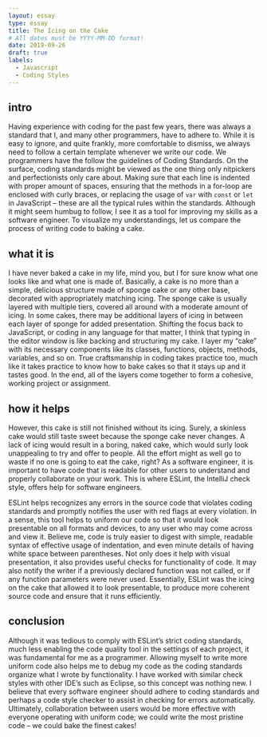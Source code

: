 ```yaml
---
layout: essay
type: essay
title: The Icing on the Cake
# All dates must be YYYY-MM-DD format!
date: 2019-09-26
draft: true
labels:
  - Javascript
  - Coding Styles
---
```


## intro
Having experience with coding for the past few years, there was always a standard that I, and many other programmers, have to adhere to. While it is easy to ignore, and quite frankly, more comfortable to dismiss, we always need to follow a certain template whenever we write our code. We programmers have the follow the guidelines of Coding Standards. On the surface, coding standards might be viewed as the one thing only nitpickers and perfectionists only care about. Making sure that each line is indented with proper amount of spaces, ensuring that the methods in a for-loop are enclosed with curly braces, or replacing the usage of `var` with `const` or `let` in JavaScript – these are all the typical rules within the standards. Although it might seem humbug to follow, I see it as a tool for improving my skills as a software engineer. To visualize my understandings, let us compare the process of writing code to baking a cake.

## what it is
I have never baked a cake in my life, mind you, but I for sure know what one looks like and what one is made of. Basically, a cake is no more than a simple, delicious structure made of sponge cake or any other base, decorated with appropriately matching icing. The sponge cake is usually layered with multiple tiers, covered all around with a moderate amount of icing. In some cakes, there may be additional layers of icing in between each layer of sponge for added presentation. Shifting the focus back to JavaScript, or coding in any language for that matter, I think that typing in the editor window is like backing and structuring my cake. I layer my “cake” with its necessary components like its classes, functions, objects, methods, variables, and so on. True craftsmanship in coding takes practice too, much like it takes practice to know how to bake cakes so that it stays up and it tastes good. In the end, all of the layers come together to form a cohesive, working project or assignment. 

## how it helps
However, this cake is still not finished without its icing. Surely, a skinless cake would still taste sweet because the sponge cake never changes. A lack of icing would result in a boring, naked cake, which would surly look unappealing to try and offer to people. All the effort might as well go to waste if no one is going to eat the cake, right? As a software engineer, it is important to have code that is readable for other users to understand and properly collaborate on your work. This is where ESLint, the IntelliJ check style, offers help for software engineers. 
  
ESLint helps recognizes any errors in the source code that violates coding standards and promptly notifies the user with red flags at every violation. In a sense, this tool helps to uniform our code so that it would look presentable on all formats and devices, to any user who may come across and view it. Believe me, code is truly easier to digest with simple, readable syntax of effective usage of indentation, and even minute details of having white space between parentheses. Not only does it help with visual presentation, it also provides useful checks for functionality of code. It may also notify the writer if a previously declared function was not called, or if any function parameters were never used. Essentially, ESLint was the icing on the cake that allowed it to look presentable, to produce more coherent source code and ensure that it runs efficiently.

## conclusion
Although it was tedious to comply with ESLint’s strict coding standards, much less enabling the code quality tool in the settings of each project, it was fundamental for me as a programmer. Allowing myself to write more uniform code also helps me to debug my code as the coding standards organize what I wrote by functionality. I have worked with similar check styles with other IDE’s such as Eclipse, so this concept was nothing new. I believe that every software engineer should adhere to coding standards and perhaps a code style checker to assist in checking for errors automatically. Ultimately, collaboration between users would be more effective with everyone operating with uniform code; we could write the most pristine code – we could bake the finest cakes!
